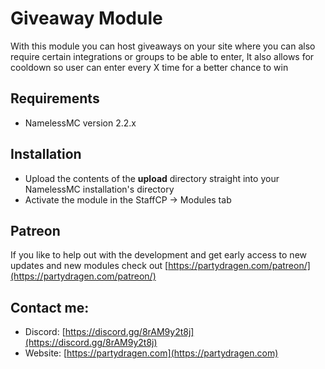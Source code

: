 # Giveaway Module
With this module you can host giveaways on your site where you can also require certain integrations or groups to be able to enter, It also allows for cooldown so user can enter every X time for a better chance to win

## Requirements
- NamelessMC version 2.2.x

## Installation
- Upload the contents of the **upload** directory straight into your NamelessMC installation's directory
- Activate the module in the StaffCP -> Modules tab

## Patreon
If you like to help out with the development and get early access to new updates and new modules check out [https://partydragen.com/patreon/](https://partydragen.com/patreon/)

## Contact me:
- Discord: [https://discord.gg/8rAM9y2t8j](https://discord.gg/8rAM9y2t8j)
- Website: [https://partydragen.com](https://partydragen.com)